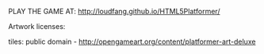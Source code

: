 PLAY THE GAME AT: http://loudfang.github.io/HTML5Platformer/

Artwork licenses: 

tiles: public domain - http://opengameart.org/content/platformer-art-deluxe
